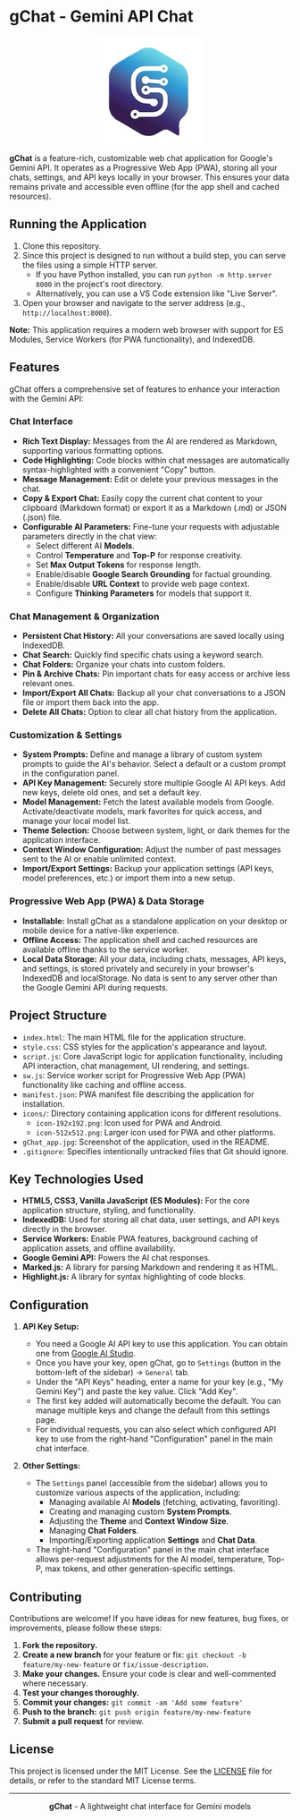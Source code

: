 # gChat - Gemini API Chat

<div align="center">

[![gChat](/icons/icon-192x192.png)](/icons/icon-192x192.png)

</div>

**gChat** is a feature-rich, customizable web chat application for Google's Gemini API. It operates as a Progressive Web App (PWA), storing all your chats, settings, and API keys locally in your browser. This ensures your data remains private and accessible even offline (for the app shell and cached resources).

## Running the Application

1.  Clone this repository.
2.  Since this project is designed to run without a build step, you can serve the files using a simple HTTP server.
    *   If you have Python installed, you can run `python -m http.server 8000` in the project's root directory.
    *   Alternatively, you can use a VS Code extension like "Live Server".
3.  Open your browser and navigate to the server address (e.g., `http://localhost:8000`).

**Note:** This application requires a modern web browser with support for ES Modules, Service Workers (for PWA functionality), and IndexedDB.

## Features

gChat offers a comprehensive set of features to enhance your interaction with the Gemini API:

### Chat Interface
*   **Rich Text Display:** Messages from the AI are rendered as Markdown, supporting various formatting options.
*   **Code Highlighting:** Code blocks within chat messages are automatically syntax-highlighted with a convenient "Copy" button.
*   **Message Management:** Edit or delete your previous messages in the chat.
*   **Copy & Export Chat:** Easily copy the current chat content to your clipboard (Markdown format) or export it as a Markdown (.md) or JSON (.json) file.
*   **Configurable AI Parameters:** Fine-tune your requests with adjustable parameters directly in the chat view:
    *   Select different AI **Models**.
    *   Control **Temperature** and **Top-P** for response creativity.
    *   Set **Max Output Tokens** for response length.
    *   Enable/disable **Google Search Grounding** for factual grounding.
    *   Enable/disable **URL Context** to provide web page context.
    *   Configure **Thinking Parameters** for models that support it.

### Chat Management & Organization
*   **Persistent Chat History:** All your conversations are saved locally using IndexedDB.
*   **Chat Search:** Quickly find specific chats using a keyword search.
*   **Chat Folders:** Organize your chats into custom folders.
*   **Pin & Archive Chats:** Pin important chats for easy access or archive less relevant ones.
*   **Import/Export All Chats:** Backup all your chat conversations to a JSON file or import them back into the app.
*   **Delete All Chats:** Option to clear all chat history from the application.

### Customization & Settings
*   **System Prompts:** Define and manage a library of custom system prompts to guide the AI's behavior. Select a default or a custom prompt in the configuration panel.
*   **API Key Management:** Securely store multiple Google AI API keys. Add new keys, delete old ones, and set a default key.
*   **Model Management:** Fetch the latest available models from Google. Activate/deactivate models, mark favorites for quick access, and manage your local model list.
*   **Theme Selection:** Choose between system, light, or dark themes for the application interface.
*   **Context Window Configuration:** Adjust the number of past messages sent to the AI or enable unlimited context.
*   **Import/Export Settings:** Backup your application settings (API keys, model preferences, etc.) or import them into a new setup.

### Progressive Web App (PWA) & Data Storage
*   **Installable:** Install gChat as a standalone application on your desktop or mobile device for a native-like experience.
*   **Offline Access:** The application shell and cached resources are available offline thanks to the service worker.
*   **Local Data Storage:** All your data, including chats, messages, API keys, and settings, is stored privately and securely in your browser's IndexedDB and localStorage. No data is sent to any server other than the Google Gemini API during requests.

## Project Structure

*   `index.html`: The main HTML file for the application structure.
*   `style.css`: CSS styles for the application's appearance and layout.
*   `script.js`: Core JavaScript logic for application functionality, including API interaction, chat management, UI rendering, and settings.
*   `sw.js`: Service worker script for Progressive Web App (PWA) functionality like caching and offline access.
*   `manifest.json`: PWA manifest file describing the application for installation.
*   `icons/`: Directory containing application icons for different resolutions.
    *   `icon-192x192.png`: Icon used for PWA and Android.
    *   `icon-512x512.png`: Larger icon used for PWA and other platforms.
*   `gChat_app.jpg`: Screenshot of the application, used in the README.
*   `.gitignore`: Specifies intentionally untracked files that Git should ignore.

## Key Technologies Used

*   **HTML5, CSS3, Vanilla JavaScript (ES Modules):** For the core application structure, styling, and functionality.
*   **IndexedDB:** Used for storing all chat data, user settings, and API keys directly in the browser.
*   **Service Workers:** Enable PWA features, background caching of application assets, and offline availability.
*   **Google Gemini API:** Powers the AI chat responses.
*   **Marked.js:** A library for parsing Markdown and rendering it as HTML.
*   **Highlight.js:** A library for syntax highlighting of code blocks.

## Configuration

1.  **API Key Setup:**
    *   You need a Google AI API key to use this application. You can obtain one from [Google AI Studio](https://aistudio.google.com/app/apikey).
    *   Once you have your key, open gChat, go to `Settings` (button in the bottom-left of the sidebar) -> `General` tab.
    *   Under the "API Keys" heading, enter a name for your key (e.g., "My Gemini Key") and paste the key value. Click "Add Key".
    *   The first key added will automatically become the default. You can manage multiple keys and change the default from this settings page.
    *   For individual requests, you can also select which configured API key to use from the right-hand "Configuration" panel in the main chat interface.

2.  **Other Settings:**
    *   The `Settings` panel (accessible from the sidebar) allows you to customize various aspects of the application, including:
        *   Managing available AI **Models** (fetching, activating, favoriting).
        *   Creating and managing custom **System Prompts**.
        *   Adjusting the **Theme** and **Context Window Size**.
        *   Managing **Chat Folders**.
        *   Importing/Exporting application **Settings** and **Chat Data**.
    *   The right-hand "Configuration" panel in the main chat interface allows per-request adjustments for the AI model, temperature, Top-P, max tokens, and other generation-specific settings.

## Contributing

Contributions are welcome! If you have ideas for new features, bug fixes, or improvements, please follow these steps:

1.  **Fork the repository.**
2.  **Create a new branch** for your feature or fix: `git checkout -b feature/my-new-feature` or `fix/issue-description`.
3.  **Make your changes.** Ensure your code is clear and well-commented where necessary.
4.  **Test your changes thoroughly.**
5.  **Commit your changes:** `git commit -am 'Add some feature'`
6.  **Push to the branch:** `git push origin feature/my-new-feature`
7.  **Submit a pull request** for review.

## License

This project is licensed under the MIT License. See the [LICENSE](LICENSE) file for details, or refer to the standard MIT License terms.

---

<div align="center">

**gChat** - A lightweight chat interface for Gemini models

</div>

